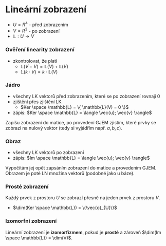 # Lineární zobrazení

- $U = R^4$ - před zobrazením
- $V = R^3$ - po zobrazení
- $\mathbb{L} : U \to V$

### Ověření linearity zobrazení

- zkontrolovat, že platí
	- $\mathbb{L}(V + V) = \mathbb{L}(V) + \mathbb{L}(V)$
	- $\mathbb{L}(k \cdot V) = k \cdot \mathbb{L}(V)$

### Jádro

- všechny LK vektorů před zobrazením, které se po zobrazení rovnají 0
- zjištění přes zjištění LK
	- $Ker \space \mathbb{L} = \{ \mathbb{L}(V) = 0 \}$
- zápis: $Ker \space \mathbb{L} = \langle \vec{u}; \vec{v} \rangle$

Zapíšu zobrazení do matice, po provedení GJEM zjistím, které prvky se zobrazí na nulový vektor (tedy si vyjádřím např. $a, b, c$).

### Obraz

- všechny LK vektorů po zobrazení
- zápis: $Im \space \mathbb{L} = \langle \vec{u}; \vec{v} \rangle$

Vypočítám jej opět zapsáním zobrazení do matice a provedením GJEM. Obrazem je poté LN množina vektorů (podobné jako u báze).

### Prosté zobrazení

Každý prvek z prostoru $U$ se zobrazí přesně na jeden prvek z prostoru $V$.
- $\dim(Ker \space \mathbb{L}) = \{\vec{o}_{U}\}$

### Izomorfní zobrazení

Lineární zobrazení je **izomorfizmem**, pokud je **prosté** a zároveň $\dim(Im \space \mathbb{L}) = \dim(V)$.